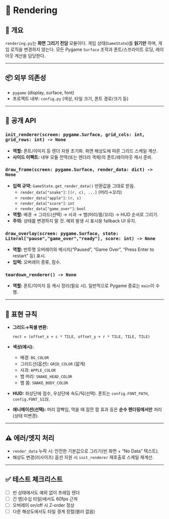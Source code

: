 # 📄 Rendering

## 📌 개요

`rendering.py`는 **화면 그리기 전담** 모듈이다. 게임 상태(`GameState`)를 **읽기만** 하며, 게임 로직을 변경하지 않는다. 모든 Pygame `Surface` 조작과 폰트/스프라이트 로딩, 레이아웃 계산을 담당한다.

---

## 📦 외부 의존성

- `pygame` (display, surface, font)
- 프로젝트 내부: `config.py` (색상, 타일 크기, 폰트 경로/크기 등)

---

## 🧩 공개 API

### `init_renderer(screen: pygame.Surface, grid_cols: int, grid_rows: int) -> None`

- **역할:** 폰트/이미지 등 렌더 자원 초기화. 화면 해상도에 따른 그리드 스케일 계산.
- **사이드 이펙트:** 내부 모듈 전역(또는 렌더러 객체)의 폰트/레이아웃 캐시 준비.

### `draw_frame(screen: pygame.Surface, render_data: dict) -> None`

- **입력 규약:** `GameState.get_render_data()` 반환값을 그대로 받음.
    - `render_data["snake"]`: `[(r, c), ...]` (머리→꼬리)
    - `render_data["apple"]`: `(r, c)`
    - `render_data["score"]`: `int`
    - `render_data["game_over"]`: `bool`
- **역할:** 배경 → 그리드(선택) → 사과 → 뱀(머리/몸/꼬리) → HUD 순서로 그리기.
- **주의:** 상태를 변경하지 말 것. 예외 발생 시 표시용 fallback UI 유지.

### `draw_overlay(screen: pygame.Surface, state: Literal["pause","game_over","ready"], score: int) -> None`

- **역할:** 반투명 오버레이와 메시지(“Paused”, “Game Over”, “Press Enter to restart” 등) 표시.
- **입력:** 오버레이 종류, 점수.

### `teardown_renderer() -> None`

- **역할:** 폰트/이미지 등 캐시 정리(필요 시). 일반적으로 Pygame 종료는 `main`이 수행.

---

## 🎨 표현 규칙

- **그리드→픽셀 변환:**
    
    `rect = (offset_x + c * TILE, offset_y + r * TILE, TILE, TILE)`
    
- **색상(예시):**
    - 배경: `BG_COLOR`
    - 그리드선(옵션): `GRID_COLOR` (얇게)
    - 사과: `APPLE_COLOR`
    - 뱀 머리: `SNAKE_HEAD_COLOR`
    - 뱀 몸: `SNAKE_BODY_COLOR`
- **HUD:** 좌상단에 점수, 우상단에 속도/틱(선택). 폰트는 `config.FONT_PATH`, `config.FONT_SIZE`.
- **애니메이션(선택):** 머리 깜빡임, 먹을 때 잠깐 팝 효과 등은 **순수 렌더링에서만** 처리(상태 미변경).

---

## ⚠️ 에러/엣지 처리

- `render_data` 누락 시: 안전한 기본값으로 그리기(빈 화면 + “No Data” 텍스트).
- 해상도 변경(리사이즈) 옵션 지원 시 `init_renderer` 재호출로 스케일 재계산.

---

## ✅ 테스트 체크리스트

- [ ]  빈 상태에서도 예외 없이 프레임 렌더
- [ ]  긴 뱀(수십 타일)에서도 60fps 근처
- [ ]  오버레이 on/off 시 Z-order 정상
- [ ]  다른 해상도에서도 타일 경계 정렬(블러 없음)